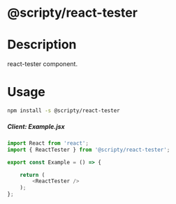 # @scripty/react-tester

# Description

react-tester component.

# Usage
```bash
npm install -s @scripty/react-tester
```

##### Client: Example.jsx

```javascript
import React from 'react';
import { ReactTester } from '@scripty/react-tester';

export const Example = () => {

    return (
        <ReactTester />
    );
};
```
